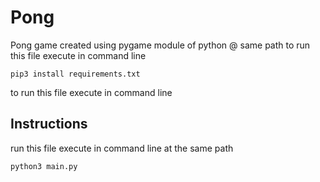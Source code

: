 # Pong
Pong game created using pygame module of python @ same path
to run this file execute in command line 

```pip3 install requirements.txt```

to run this file execute in command line  
## Instructions
run this file execute in command line at the same path 

```python3 main.py```
